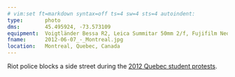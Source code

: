 ```yaml
---
# vim:set ft=markdown syntax=off ts=4 sw=4 sts=4 autoindent:
type:       photo
dms:        45.495924, -73.573109
equipment:  Voigtländer Bessa R2, Leica Summitar 50mm 2/f, Fujifilm Neopan 400
fname:      2012-06-07_-_Montreal.jpg
location:   Montreal, Quebec, Canada
---
```


Riot police blocks a side street during the [2012 Quebec student
protests][protests].

[protests]: http://en.wikipedia.org/wiki/2012_Quebec_student_protests
